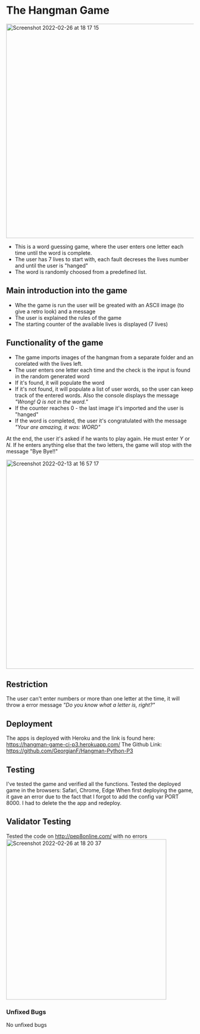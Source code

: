 # The Hangman Game

<img width="575" alt="Screenshot 2022-02-26 at 18 17 15" src="https://user-images.githubusercontent.com/91877102/155855132-547b7ed9-db12-4305-a41c-fd2c5aef57c3.png">

* This is a word guessing game, where the user enters one letter each time until the word is complete.
* The user has 7 lives to start with, each fault decreses the lives number and until the user is "hanged"
* The word is randomly choosed from a predefined list.

## Main introduction into the game

- Whe the game is run the user will be greated with an ASCII image (to give a retro look) and a message
- The user is explained the rules of the game
- The starting counter of the available lives is displayed (7 lives)

## Functionality of the game

- The game imports images of the hangman from a separate folder and an corelated with the lives left.
- The user enters one letter each time and the check is the input is found in the random generated word
- If it's found, it will populate the word 
- If it's not found, it will populate a list of user words, so the user can keep track of the entered words. Also the console displays the message _"Wrong! Q is not in the word."_
- If the counter reaches 0 - the last image it's imported and the user is "hanged"
- If the word is completed, the user it's congratulated with the message _"Your are amazing, it was: WORD"_

At the end, the user it's asked if he wants to play again. He must enter _Y_ or _N_.
If he enters anything else that the two letters, the game will stop with the message "Bye Bye!!"

<img width="561" alt="Screenshot 2022-02-13 at 16 57 17" src="https://user-images.githubusercontent.com/91877102/155855787-991e2315-d59a-4ac6-b894-695bffc8cd44.png">


## Restriction
The user can't enter numbers or more than one letter at the time, it will throw a error message _"Do you know what a letter is, right?"_

## Deployment
The apps is deployed with Heroku and the link is found here: https://hangman-game-ci-p3.herokuapp.com/
The Github Link: https://github.com/GeorgianF/Hangman-Python-P3

## Testing
I've tested the game and verified all the functions.
Tested the deployed game in the browsers: Safari, Chrome, Edge
When first deploying the game, it gave an error due to the fact that I forgot to add the config var PORT 8000. I had to delete the the app and redeploy.

## Validator Testing 
Tested the code on http://pep8online.com/ with no errors
<img width="430" alt="Screenshot 2022-02-26 at 18 20 37" src="https://user-images.githubusercontent.com/91877102/155856061-3fa50d04-e31f-477a-847e-a8f8fc297bb2.png">

### Unfixed Bugs
No unfixed bugs






